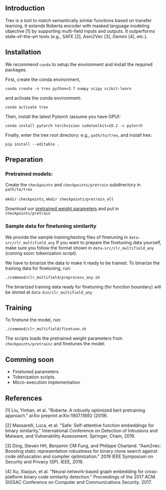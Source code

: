 ## Introduction

Trex is a tool to match semantically similar functions based on transfer learning. It extends Roberta encoder with masked language modeling objective [1] by supporting multi-field inputs and outputs. It outperforms state-of-the-art tools (e.g., SAFE [2], Asm2Vec [3], Gemini [4], etc.).

## Installation
We recommend `conda` to setup the environment and install the required packages.

First, create the conda environment,

`conda create -n trex python=3.7 numpy scipy scikit-learn`

and activate the conda environment:

`conda activate trex`

Then, install the latest Pytorch (assume you have GPU):

`conda install pytorch torchvision cudatoolkit=10.2 -c pytorch`

Finally, enter the trex root directory: e.g., `path/to/trex`, and install trex:

`pip install --editable .`

## Preparation

### Pretrained models:

Create the `checkpoints` and `checkpoints/pretrain` subdirectory in `path/to/trex`

`mkdir checkpoints`, `mkdir checkpoints/pretrain_all`

Download our [pretrained weight parameters](https://drive.google.com/file/d/1eVnlqUvii6tKC1LKYL0dQ_x-4d0LrgA6/view?usp=sharing) and put in `checkpoints/pretrain`

### Sample data for finetuning similarity

We provide the sample training/testing files of finetuning in `data-src/clr_multifield_any`
If you want to prepare the finetuning data yourself, make sure you follow the format shown in `data-src/clr_multifield_any` (coming soon: tokenization script).

We have to binarize the data to make it ready to be trained. To binarize the training data for finetuning, run:

`./command/clr_multifield/preprocess_any.sh`

The binarized training data ready for finetuning (for function boundary) will be stored at `data-bin/clr_multifield_any`

## Training

To finetune the model, run:

`./command/clr_multifield/finetune.sh`

The scripts loads the pretrained weight parameters from `checkpoints/pretrain/` and finetunes the model.

## Comming soon

- Finetuned parameters.
- Tokenization scripts.
- Micro-execution implementation

## References

[1] Liu, Yinhan, et al. "Roberta: A robustly optimized bert pretraining approach." arXiv preprint arXiv:1907.11692 (2019).

[2] Massarelli, Luca, et al. "Safe: Self-attentive function embeddings for binary similarity." International Conference on Detection of Intrusions and Malware, and Vulnerability Assessment. Springer, Cham, 2019.

[3] Ding, Steven HH, Benjamin CM Fung, and Philippe Charland. "Asm2vec: Boosting static representation robustness for binary clone search against code obfuscation and compiler optimization." 2019 IEEE Symposium on Security and Privacy (SP). IEEE, 2019.

[4] Xu, Xiaojun, et al. "Neural network-based graph embedding for cross-platform binary code similarity detection." Proceedings of the 2017 ACM SIGSAC Conference on Computer and Communications Security. 2017.
